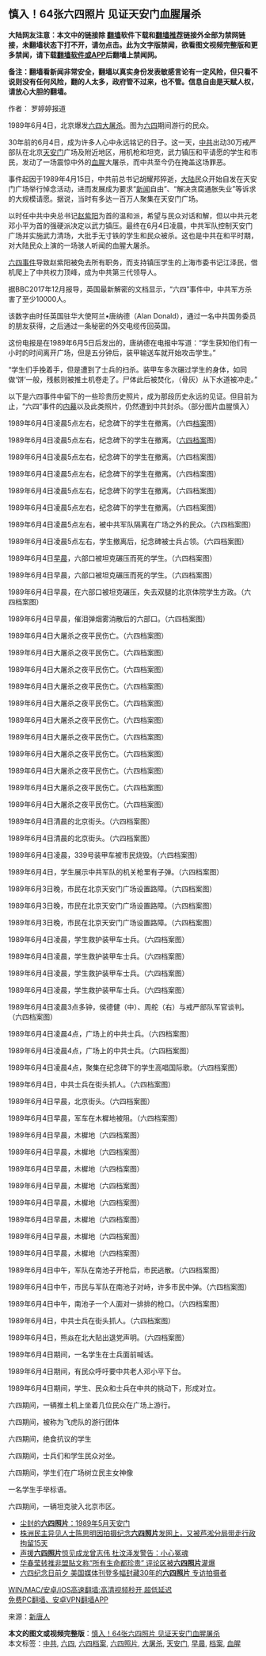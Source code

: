  <h2>慎入！64张六四照片 见证天安门血腥屠杀</h2> <p class="notice"><b>大陆网友注意：本文中的链接除 <a href="https://github.com/bannedbook/fanqiang" >翻墙</a>软件下载和<a href="https://github.com/killgcd/justmysocks/blob/master/README.md">翻墙推荐</a>链接外全部为禁网链接，未翻墙状态下打不开，请勿点击。此为文字版禁闻，欲看图文视频完整版和更多禁闻，请下载<a href="https://github.com/bannedbook/fanqiang">翻墙软件或APP</a>后翻墙上禁闻网。</p><p>备注：翻墙看新闻非常安全，翻墙以真实身份发表敏感言论有一定风险，但只看不说则没有任何风险，翻的人太多，政府管不过来，也不管。信息自由是天赋人权，请放心大胆的翻墙。</b></p>  <div class="entry"> <p>作者： 罗婷婷报道</p> <p id="conimg">1989年6月4日，北京爆发<span class='wp_keywordlink'><a href="https://www.bannedbook.org/forum2/topic2509.html" title="《中国六四真相》" target="_blank">六四</a></span><a href="https://www.bannedbook.org/bnews/tag/%e5%a4%a7%e5%b1%a0%e6%9d%80/" class="st_tag internal_tag" rel="tag" title="标签 大屠杀 下的日志">大屠杀</a>。图为<a href="https://www.bannedbook.org/bnews/tag/%e5%85%ad%e5%9b%9b/" class="st_tag internal_tag" rel="tag" title="标签 六四 下的日志">六四</a>期间游行的民众。</p> <p>30年前的6月4日，成为许多人心中永远铭记的日子。这一天，<a href="https://www.bannedbook.org/bnews/tag/%e4%b8%ad%e5%85%b1/" class="st_tag internal_tag" rel="tag" title="标签 中共 下的日志">中共</a>出动30万戒严部队在北京<a href="https://www.bannedbook.org/bnews/tag/%e5%a4%a9%e5%ae%89%e9%97%a8/" class="st_tag internal_tag" rel="tag" title="标签 天安门 下的日志">天安门</a>广场及附近地区，用机枪和坦克，武力镇压和平请愿的学生和市民，发动了一场震惊中外的<a href="https://www.bannedbook.org/bnews/tag/%E8%A1%80%E8%85%A5/" class="st_tag internal_tag" rel="tag" title="标签 血腥 下的日志">血腥</a>大屠杀，而中共至今仍在掩盖这场罪恶。</p> <p>事件起因于1989年4月15日，中共前总书记胡耀邦猝逝，<span class='wp_keywordlink_affiliate'><a href="https://www.bannedbook.org/" title="大陆" target="_blank">大陆</a></span>民众开始自发在天安门广场举行悼念活动，进而发展成为要求“<span class='wp_keywordlink_affiliate'><a href="https://www.bannedbook.org/" title="新闻">新闻</a></span>自由”、“解决贪腐通胀失业”等诉求的大规模请愿。据说，当时有多达一百万人聚集在天安门广场。</p> <p>以时任中共中央总书记<span class='wp_keywordlink'><a href="https://www.bannedbook.org/forum2/topic93.html" title="《改革历程-赵紫阳回忆录》" target="_blank">赵紫阳</a></span>为首的温和派，希望与民众对话和解，但以中共元老邓小平为首的强硬派决定以武力镇压。最终在6月4日凌晨，中共军队控制天安门广场并实施武力清场，大批手无寸铁的学生和民众被杀。这也是中共在和平时期，对大陆民众上演的一场骇人听闻的血腥大屠杀。</p> <p><span class='wp_keywordlink'><a href="https://www.bannedbook.org/forum2/topic1310.html" title="tiananmen六四事件" target="_blank">六四事件</a></span>导致赵紫阳被免去所有职务，而支持镇压学生的上海市委书记江泽民，借机爬上了中共权力顶峰，成为中共第三代领导人。</p> <p>据BBC2017年12月报导，英国最新解密的文档显示，“六四”事件中，中共军方杀害了至少10000人。</p> <p>该数字由时任英国驻华大使阿兰•唐纳德（Alan Donald），通过一名中共国务委员的朋友获得，之后通过一条秘密的外交电缆传回英国。</p> <p>这份电报是在1989年6月5日后发出的，唐纳德在电报中写道：“学生获知他们有一小时的时间离开广场，但是五分钟后，装甲输送车就开始攻击学生。”</p> <p>“学生们手挽着手，但是遭到了士兵的扫杀。装甲车多次碾过学生的身体，如同做‘饼’一般，残骸则被推土机卷走了。尸体此后被焚化，（骨灰）从下水道被冲走。”</p> <p>以下是六四事件中留下的一些珍贵历史照片，成为那段历史永远的见证。但目前为止，“六四”事件的<span class='wp_keywordlink_affiliate'><a href="https://www.bannedbook.org/bnews/ccpdope/" title="中共高层内幕" target="_blank">内幕</a></span>以及此类照片，仍然遭到中共封杀。（部分图片血腥慎入）</p> <p>1989年6月4日凌晨5点左右，纪念碑下的学生在撤离。（六四<a href="https://www.bannedbook.org/bnews/tag/%E6%A1%A3%E6%A1%88/" class="st_tag internal_tag" rel="tag" title="标签 档案 下的日志">档案</a>图）</p> <p>1989年6月4日凌晨5点左右，纪念碑下的学生在撤离。（<a href="https://www.bannedbook.org/bnews/tag/%E5%85%AD%E5%9B%9B%E6%A1%A3%E6%A1%88/" class="st_tag internal_tag" rel="tag" title="标签 六四档案 下的日志">六四档案</a>图）</p> <p>1989年6月4日凌晨5点左右，纪念碑下的学生在撤离。（六四档案图）</p> <p>1989年6月4日凌晨5点左右，纪念碑下的学生在撤离。（六四档案图）</p> <p>1989年6月4日凌晨5点左右，纪念碑下的学生在撤离。（六四档案图）</p> <p>1989年6月4日凌晨5点左右，纪念碑下的学生在撤离。（六四档案图）</p> <p>1989年6月4日凌晨5点左右，被中共军队隔离在广场之外的民众。（六四档案图）</p> <p>1989年6月4日凌晨5点左右，学生撤离后，纪念碑被士兵占领。（六四档案图）</p>  <p>1989年6月4日<a href="https://www.bannedbook.org/bnews/tag/%E6%97%A9%E6%99%A8/" class="st_tag internal_tag" rel="tag" title="标签 早晨 下的日志">早晨</a>，六部口被坦克碾压而死的学生。（六四档案图）</p> <p>1989年6月4日早晨，六部口被坦克碾压而死的学生。（六四档案图）</p> <p>1989年6月4日早晨，在六部口被坦克碾压，失去双腿的北京体院学生方政。（六四档案图）</p> <p>1989年6月4日早晨，催泪弹烟雾消散后的六部口。（六四档案图）</p> <p>1989年6月4日大屠杀之夜平民伤亡。（六四档案图）</p> <p>1989年6月4日大屠杀之夜平民伤亡。（六四档案图）</p> <p>1989年6月4日大屠杀之夜平民伤亡。（六四档案图）</p> <p>1989年6月4日大屠杀之夜平民伤亡。（六四档案图）</p> <p>1989年6月4日大屠杀之夜平民伤亡。（六四档案图）</p> <p>1989年6月4日大屠杀之夜平民伤亡。（六四档案图）</p> <p>1989年6月4日大屠杀之夜平民伤亡。（六四档案图）</p> <p>1989年6月4日大屠杀之夜平民伤亡。（六四档案图）</p> <p>1989年6月4日大屠杀之夜平民伤亡。（六四档案图）</p> <p>1989年6月4日大屠杀之夜平民伤亡。（六四档案图）</p> <p>1989年6月4日大屠杀之夜平民伤亡。（六四档案图）</p> <p>1989年6月4日清晨的北京街头。（六四档案图）</p> <p>1989年6月4日清晨的北京街头。（六四档案图）</p> <p>1989年6月4日凌晨，339号装甲车被市民烧毁。（六四档案图）</p> <p>1989年6月4日，学生展示中共军队的机关枪里有子弹。（六四档案图）</p>  <p>1989年6月3日晚，市民在北京天安门广场设置路障。（六四档案图）</p> <p>1989年6月3日晚，市民在北京天安门广场设置路障。（六四档案图）</p> <p>1989年6月3日晚，市民在北京天安门广场设置路障。（六四档案图）</p> <p>1989年6月4日凌晨，学生救护装甲车士兵。（六四档案图）</p> <p>1989年6月4日凌晨，学生救护装甲车士兵。（六四档案图）</p> <p>1989年6月4日凌晨，学生救护装甲车士兵。（六四档案图）</p> <p>1989年6月4日凌晨，学生救护装甲车士兵。（六四档案图）</p> <p>1989年6月4日凌晨3点多钟，侯德健（中）、周舵（右）与戒严部队军官谈判。（六四档案图）</p> <p>1989年6月4日凌晨4点，广场上的中共士兵。（六四档案图）</p> <p>1989年6月4日凌晨4点，广场上的中共士兵。（六四档案图）</p> <p>1989年6月4日凌晨4点，聚集在纪念碑下的学生高唱国际歌。（六四档案图）</p> <p>1989年6月4日，中共士兵在街头抓人。（六四档案图）</p> <p>1989年6月4日早晨，北京街头。（六四档案图）</p> <p>1989年6月4日早晨，军车在木樨地被阻。（六四档案图）</p> <p>1989年6月4日早晨，木樨地（六四档案图）</p> <p>1989年6月4日早晨，木樨地（六四档案图）</p> <p>1989年6月4日早晨，木樨地（六四档案图）</p> <p>1989年6月4日早晨，木樨地（六四档案图）</p> <p>1989年6月4日早晨，木樨地（六四档案图）</p>  <p>1989年6月4日早晨，木樨地（六四档案图）</p> <p>1989年6月4日早晨，木樨地（六四档案图）</p> <p>1989年6月4日早晨，木樨地（六四档案图）</p> <p>1989年6月4日中午，军队在南池子开枪后，市民逃散。（六四档案图）</p> <p>1989年6月4日中午，市民与军队在南池子对峙，许多市民中弹。（六四档案图）</p> <p>1989年6月4日中午，南池子一个人面对一排排的枪口。（六四档案图）</p> <p>1989年6月4日，中共士兵在街头抓人。（六四档案图）</p> <p>1989年6月4日，熊焱在北大贴出退党声明。（六四档案图）</p> <p>1989年6月4日期间，一名学生在士兵面前喊话。</p> <p>1989年6月4日期间，有民众呼吁要中共老人邓小平下台。</p> <p>1989年6月4日期间，学生、民众和士兵在中共的挑动下，形成对立。</p> <p>六四期间，一辆推土机上坐着几位民众在广场上游行。</p> <p>六四期间，被称为飞虎队的游行团体</p> <p>六四期间，绝食抗议的学生</p> <p>六四期间，士兵们和学生民众对坐。</p> <p>六四期间，学生们在广场树立民主女神像</p> <p>一名学生手举标语。</p> <p>六四期间，一辆坦克驶入北京市区。</p> <ul class='op-related-articles' title='相关阅读'> <li><a href='https://www.bannedbook.org/bnews/comments/20210603/1559076.html' target='_blank'>尘封的<b>六四照片</b>：1989年5月天安门</a></li> <li><a href='https://www.bannedbook.org/bnews/weiquan/20210601/1557954.html' target='_blank'>株洲民主异见人士陈思明因拍摄纪念<b>六四照片</b>发网上&#65292;又被芦淞分局带走行政拘留15天</a></li> <li><a href='https://www.bannedbook.org/bnews/comments/20200604/1339573.html' target='_blank'>声援<b>六四照片</b>惊见成龙曾志伟  杜汶泽发警告：小心冤魂</a></li> <li><a href='https://www.bannedbook.org/bnews/comments/20200602/1338494.html' target='_blank'>华春莹转推非盟贴文称“所有生命都珍贵” 评论区被<b>六四照片</b>灌爆</a></li> <li><a href='https://www.bannedbook.org/bnews/headline/20190602/1137040.html' target='_blank'>六四纪念日前夕 美国媒体刊登多幅封藏30年的<b>六四照片</b> 专访拍摄者</a></li> </ul> <p class="texttj"> <a href="https://github.com/bannedbook/fanqiang/wiki/V2ray%E6%9C%BA%E5%9C%BA" target="_blank">WIN/MAC/安卓/iOS高速翻墙:高清视频秒开,超低延迟</a><br/> <a href="https://github.com/bannedbook/fanqiang/wiki/%E7%A6%81%E9%97%BB%E7%BD%91%E5%AE%89%E5%8D%93%E7%BF%BB%E5%A2%99%E6%96%B0%E9%97%BBAPP" target="_blank">免费PC翻墙、安卓VPN翻墙APP</a></p> <p> 来源：<span class='wp_keywordlink_affiliate'><a href="https://www.ntdtv.com/" title="新唐人">新唐人</a></span> </p><a name='sharetosocial'></a>       <div><b>本文的图文或视频完整版</b>：<a href='https://www.bannedbook.org/bnews/lifebaike/20210604/1559760.html'>慎入！64张六四照片 见证天安门血腥屠杀</a></div>  </div><!--END ENTRY--> <div class="postfooter"> <div>本文标签：<a href="https://www.bannedbook.org/bnews/tag/%e4%b8%ad%e5%85%b1/" rel="tag">中共</a>, <a href="https://www.bannedbook.org/bnews/tag/%e5%85%ad%e5%9b%9b/" rel="tag">六四</a>, <a href="https://www.bannedbook.org/bnews/tag/%E5%85%AD%E5%9B%9B%E6%A1%A3%E6%A1%88/" rel="tag">六四档案</a>, <a href="https://www.bannedbook.org/bnews/tag/%E5%85%AD%E5%9B%9B%E7%85%A7%E7%89%87/" rel="tag">六四照片</a>, <a href="https://www.bannedbook.org/bnews/tag/%e5%a4%a7%e5%b1%a0%e6%9d%80/" rel="tag">大屠杀</a>, <a href="https://www.bannedbook.org/bnews/tag/%e5%a4%a9%e5%ae%89%e9%97%a8/" rel="tag">天安门</a>, <a href="https://www.bannedbook.org/bnews/tag/%E6%97%A9%E6%99%A8/" rel="tag">早晨</a>, <a href="https://www.bannedbook.org/bnews/tag/%E6%A1%A3%E6%A1%88/" rel="tag">档案</a>, <a href="https://www.bannedbook.org/bnews/tag/%E8%A1%80%E8%85%A5/" rel="tag">血腥</a></div>  </div><!--END POSTFOOTER--> 